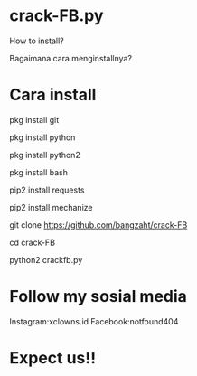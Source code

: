 # crack-FB.py
How to install?

Bagaimana cara menginstallnya?

# Cara install

pkg install git

pkg install python

pkg install python2

pkg install bash

pip2 install requests

pip2 install mechanize

git clone https://github.com/bangzaht/crack-FB

cd crack-FB

python2 crackfb.py

# Follow my sosial media

Instagram:xclowns.id
Facebook:notfound404

# Expect us!!
